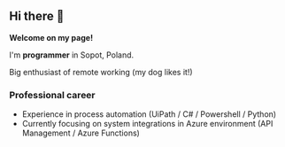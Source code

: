 ## Hi there 👋

**Welcome on my page!**

I'm **programmer** in Sopot, Poland.

Big enthusiast of remote working (my dog likes it!)

### Professional career
* Experience in process automation (UiPath / C# / Powershell / Python)
* Currently focusing on system integrations in Azure environment (API Management / Azure Functions)



<!--
**magliarosa/magliarosa** is a ✨ _special_ ✨ repository because its `README.md` (this file) appears on your GitHub profile.

Here are some ideas to get you started:

- 🔭 I’m currently working on ...
- 🌱 I’m currently learning ...
- 👯 I’m looking to collaborate on ...
- 🤔 I’m looking for help with ...
- 💬 Ask me about ...
- 📫 How to reach me: ...
- 😄 Pronouns: ...
- ⚡ Fun fact: ...
-->
